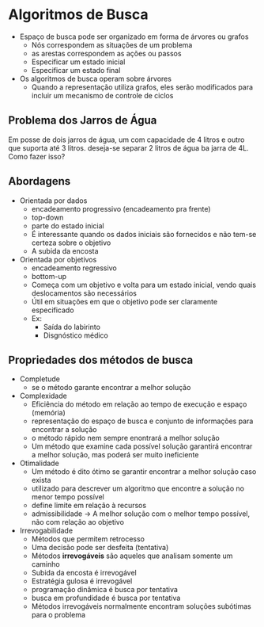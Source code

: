 # Algoritmos de Busca

  - Espaço de busca pode ser organizado em forma de árvores ou grafos
    - Nós correspondem as situações de um problema
    - as arestas correspondem as ações ou passos
    - Especificar um estado inicial
    - Especificar um estado final
  - Os algoritmos de busca operam sobre árvores
    - Quando a representação utiliza grafos, eles serão modificados para incluir um mecanismo de controle de ciclos
  
## Problema dos Jarros de Água

  Em posse de dois jarros de água, um com capacidade de 4 litros e outro que suporta até 3 litros. deseja-se separar 2 litros de água ba jarra de 4L. Como fazer isso?

## Abordagens

  - Orientada por dados
    - encadeamento progressivo (encadeamento pra frente)
    - top-down
    - parte do estado inicial
    - É interessante quando os dados iniciais são fornecidos e não tem-se certeza sobre o objetivo
    - A subida da encosta
  - Orientada por objetivos
    - encadeamento regressivo
    - bottom-up
    - Começa com um objetivo e volta para um estado inicial, vendo quais deslocamentos são necessários
    - Útil em situações em que o objetivo pode ser claramente especificado
    - Ex: 
      - Saída do labirinto
      - Disgnóstico médico

## Propriedades dos métodos de busca

  -  Completude
     -  se o método garante encontrar a melhor solução
  -  Complexidade
     -  Eficiência do método em relação ao tempo de execução e espaço (memória)
     -  representação do espaço de busca e conjunto de informações para encontrar a solução
     -  o método rápido nem sempre enontrará a melhor solução
     -  Um método que examine cada possível solução garantirá encontrar a melhor solução, mas poderá ser muito ineficiente
  -  Otimalidade
     -  Um método é dito ótimo se garantir encontrar a melhor solução caso exista
     -  utilizado para descrever um algoritmo que encontre a solução no menor tempo possível
     -  define limite em relação à recursos
     -  admissibilidade -> A melhor solução com o melhor tempo possível, não com relação ao objetivo
  -  Irrevogabilidade
     -  Métodos que permitem retrocesso
     -  Uma decisão pode ser desfeita (tentativa)
     -  Métodos **irrevogáveis** são aqueles que analisam somente um caminho
     -  Subida da encosta é irrevogável
     -  Estratégia gulosa é irrevogável
     -  programação dinâmica é busca por tentativa
     -  busca em profundidade é busca por tentativa
     -  Métodos irrevogáveis normalmente encontram soluções subótimas para o problema